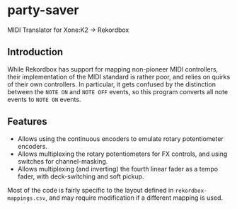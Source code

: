 # party-saver
MIDI Translator for Xone:K2 -> Rekordbox

## Introduction
While Rekordbox has support for mapping non-pioneer MIDI controllers, their implementation of the MIDI standard is rather poor, and relies on quirks of their own controllers.
In particular, it gets confused by the distinction between the `NOTE ON` and `NOTE OFF` events, so this program converts all note events to `NOTE ON` events.

## Features
- Allows using the continuous encoders to emulate rotary potentiometer encoders.
- Allows multiplexing the rotary potentiometers for FX controls, and using switches for channel-masking.
- Allows multiplexing (and inverting) the fourth linear fader as a tempo fader, with deck-switching and soft pickup.

Most of the code is fairly specific to the layout defined in `rekordbox-mappings.csv`, and may require modification if a different mapping is used.
